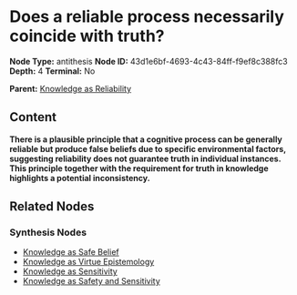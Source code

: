 # Does a reliable process necessarily coincide with truth?

**Node Type:** antithesis
**Node ID:** 43d1e6bf-4693-4c43-84ff-f9ef8c388fc3
**Depth:** 4
**Terminal:** No

**Parent:** [Knowledge as Reliability](knowledge-as-reliability-synthesis-a47f8b1b-8c2b-41b3-b18b-d4d3f230b342.md)

## Content

**There is a plausible principle that a cognitive process can be generally reliable but produce false beliefs due to specific environmental factors, suggesting reliability does not guarantee truth in individual instances. This principle together with the requirement for truth in knowledge highlights a potential inconsistency.**

## Related Nodes

### Synthesis Nodes

- [Knowledge as Safe Belief](knowledge-as-safe-belief-synthesis-1ffedb27-3467-4e5b-86da-08050d136b92.md)
- [Knowledge as Virtue Epistemology](knowledge-as-virtue-epistemology-synthesis-2b80a204-14c1-4392-a666-7d107ec1cb15.md)
- [Knowledge as Sensitivity](knowledge-as-sensitivity-synthesis-b89bf543-54bd-4e7b-979c-454ce1f623c1.md)
- [Knowledge as Safety and Sensitivity](knowledge-as-safety-and-sensitivity-synthesis-2bacdbf9-816b-4e0d-9c4e-dffa58676a9b.md)
